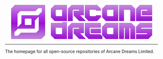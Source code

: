 <div align="center">

![alt text](arcanedreams_logo.png)

</div>

---

The homepage for all open-source repositories of Arcane Dreams Limited.
